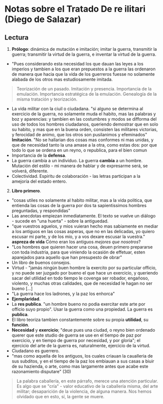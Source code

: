 # Notas sobre el Tratado De re ilitari (Diego de Salazar)

## Lectura

1. __Prólogo__: dinámica de mutación e imitación; imitar la guerra, transmitir la guerra; transmitir la virtud de la guerra, e inventar la virtud de la guerra.

- "Pues considerando esta necesidad los que dauan las leyes a los imperios y tambien a los que eran prepuestos a la guerra las ordenaron de manera que hacia que la vida de los guerreros fuesse no solamente alabada de los otros mas estudiosamente imitada.
> Teorización de un pasado. Imitación y presencia. Importancia de la emulación. Importancia estratégica de la emulación.
> Genealogía de la misma tratación y teorización.
- La vida militar con la ciuil o ciudadana. "si alguno se determina al exercicio de la guerra, no solamente muda el habito, mas las palabras y boz y aparencias: y tambien en las costumbres y modos se difforma del uso de todos los hombres ciudadanos, queriendo demostrar que en solo su habito, y mas que en la buena orden, consisten las militares victorias, y ferocidad de animo, que los otros son pusilanimos y efeminados" __Imitación__. "No se hallarian dos cosas mas conformes ni mas unidas, y que de necesidad tanto la una amase a la otra, como estas dos: por que todo lo que se ordena en un reyno, o republica, para el bien comun
- Importancia de la __defensa__.
- La guerra cambia a un individuo. La guerra __cambia__ a un hombre. Mutación del estilo - mi manera de hablar y de expresarme será, se volverá, diferente.
- Colectividad. Espíritu de colaboración - las letras participan a la amejoría del estado entero.

2. __Libro primero__.
- "cosas utiles no solamente al habito militar, mas a la vida politica, que entienda las cosas de la guerra por dos ta sapientissimos hombres preguntadas, y respondidas"
- Las anecdotas empiezan inmediatamente. El texto se vuelve un diálogo - sucede en "una huerta" - sobre la antiguedad.
- "que vuestros aguelos, y mios vuieran hecho mas sabiamente en mediar a los antiguos en las cosas asperas, que no en las delicadas, yo quiero escusar mi parte, y de los mio, y a vos dexare escusar la vuestra." __aspreza de vida__ Cómo eran los antiguos _mejores que nosotros_?
- "Los hombres que quieren hacer una cosa, deuen primero prepararse con toda industria, para que viniendo la ocasión de effetuar, esten aparejados para aquello que han presupesto de obrar"
- Un libro de buenos consejos.
- Virtud - "jamás ningún buen hombre la exercito por su particular officio, y no puede ser juzgado por bueno el que hace un exercicio, y queriendo sacar del utilidad en todo tiempo le covenga ser robador, engañoso, violento, y muchas otras calidades, que de necesidad le hagan no ser bueno [...]
- "La guerra hace los ladrones, y la paz los enhorca"
- __Ejemplaridad__.
- La __res publica__. "un hombre bueno no podia exercitar este arte por officio suyo propio". Usar la guerra como una propiedad. La guerra es __publica__.
- El libro teoriza tambien constantemente sobre su propia __utilidad__, su __función__.
- __Necesidad__ y __exercicio__; "deue pues una ciudad, o reyno bien ordenado querer que este studio de guerra se use en el tiempo de paz por exercicio, y en tiempo de guerra por necesidad, y por gloria"; el ejercicio del arte de la guerra es, naturalmente, ejercicio de la virtud.
- Ciudadano es guerrero.
- "mas como aquella de los antiguos, los cuales criauan la caualleria de sus subditos, y en el tiempo de la paz los embiauan a sus casas a biuir de su hazienda, o arte, como mas largamente antes que acabe este razonamiento disputare" (30)
> La palabra caballería, en este párrafo, merece una atención particular. Es algo que se "cría" - valor educativo de la caballería misma, del arte militar; desaparición de la violencia, de alguna manera. Nos hemos olvidado que en esto, sí, la gente se muere.
